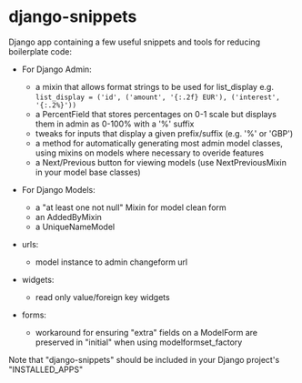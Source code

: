 # django-snippets

Django app containing a few useful snippets and tools for reducing boilerplate code:

- For Django Admin:
  - a mixin that allows format strings to be used for list_display e.g.
    `list_display = ('id', ('amount', '{:.2f} EUR'), ('interest', '{:.2%}'))`
  - a PercentField that stores percentages on 0-1 scale but displays them in admin as 0-100% with a '%' suffix 
  - tweaks for inputs that display a given prefix/suffix (e.g. '%' or 'GBP')
  - a method for automatically generating most admin model classes, using mixins on models where necessary to overide features
  - a Next/Previous button for viewing models (use NextPreviousMixin in your model base classes)

- For Django Models:
  - a "at least one not null" Mixin for model clean form
  - an AddedByMixin
  - a UniqueNameModel
  
- urls:
  - model instance to admin changeform url 
  
- widgets:
  - read only value/foreign key widgets
  
- forms:
  - workaround for ensuring "extra" fields on a ModelForm are preserved in "initial" when using modelformset_factory
  
Note that "django-snippets" should be included in your Django project's "INSTALLED_APPS"
  


